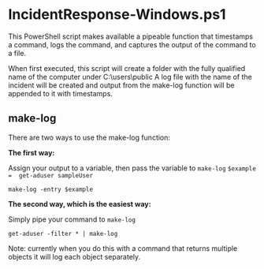 # IncidentResponse-Windows.ps1
This PowerShell script makes available a pipeable function that timestamps a command, logs the command, and captures the output of the command to a file. 

When first executed, this script will create a folder with the fully qualified name of the computer under C:\users\public
A log file with the name of the incident will be created and output from the make-log function will be appended to it with timestamps. 

## make-log

There are two ways to use the make-log function: 

**The first way:**

Assign your output to a variable, then pass the variable to `make-log`
`$example =  get-aduser sampleUser`


`make-log -entry $example`

**The second way, which is the easiest way:**

Simply pipe your command to `make-log`

`get-aduser -filter * | make-log`

Note: currently when you do this with a command that returns multiple objects it will log each object separately.